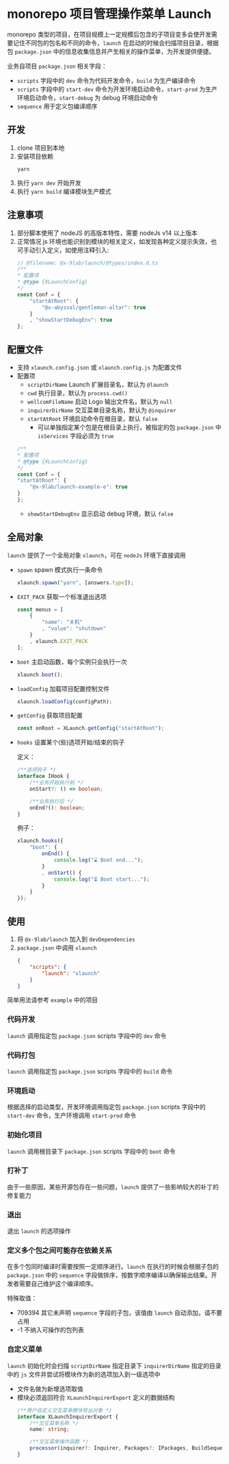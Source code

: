 # monorepo 项目管理操作菜单 Launch

monorepo 类型的项目，在项目规模上一定规模后包含的子项目变多会使开发需要记住不同包的包名和不同的命令，`launch` 在启动的时候会扫描项目目录，根据包 `package.json` 中的信息收集信息并产生相关的操作菜单，为开发提供便捷。

业务自项目 `package.json` 相关字段：
- `scripts` 字段中的 `dev` 命令为代码开发命令，`build` 为生产编译命令
- `scripts` 字段中的 `start-dev` 命令为开发环境启动命令，`start-prod` 为生产环境启动命令，`start-debug` 为 debug 环境启动命令
- `sequence` 用于定义包编译顺序

## 开发
1. clone 项目到本地
1. 安装项目依赖
    ```shell
    yarn
    ```
1. 执行 `yarn dev` 开始开发
1. 执行 `yarn build` 编译模块生产模式

## 注意事项
1. 部分脚本使用了 nodeJS 的高版本特性，需要 nodeJs v14 以上版本
1. 正常情况 js 环境也能识别到模块的相关定义，如发现各种定义提示失效，也可手动引入定义，如使用注释引入:
    ```ts
    // @filename: @x-9lab/launch/@types/index.d.ts
    /**
    * 配置项
    * @type {XLaunchConfig}
    */
    const Conf = {
        "startAtRoot": {
            "@x-abyssal/gentleman-altar": true
        }
        , "showStartDebugEnv": true
    };

    ```

## 配置文件
- 支持 `xlaunch.config.json` 或 `xlaunch.config.js` 为配置文件
- 配置项
    - `scriptDirName` Launch 扩展目录名，默认为 `@launch`
    - `cwd` 执行目录，默认为 `process.cwd()`
    - `wellcomFileName` 启动 Logo 输出文件名，默认为 `null`
    - `inquirerDirName` 交互菜单目录名称，默认为 `@inquirer`
    - `startAtRoot` 环境启动命令在根目录，默认 `false`
        - 可以单独指定某个包是在根目录上执行，被指定的包 `package.json` 中 `isServices` 字段必须为 `true`
    ```js
    /**
    * 配置项
    * @type {XLaunchConfig}
    */
    const Conf = {
    "startAtRoot": {
        "@x-9lab/launch-example-e": true
    }
    };
    ```
    - `showStartDebugEnv` 显示启动 debug 环境，默认 `false`

## 全局对象
`launch` 提供了一个全局对象 `xlaunch`，可在 `nodeJs` 环境下直接调用
- `spawn` spawn 模式执行一条命令
    ```js
    xlaunch.spawn("yarn", [answers.type]);
    ```
- `EXIT_PACK` 获取一个标准退出选项
    ```js
    const menus = [
        {
            "name": "关机"
            , "value": "shutdown"
        }
        , xlaunch.EXIT_PACK
    ];
    ```
- `boot` 主启动函数，每个实例只会执行一次
    ```js
    xlaunch.boot();
    ```
- `loadConfig` 加载项目配置控制文件
    ```js
    xlaunch.loadConfig(configPath);
    ```
- `getConfig` 获取项目配置
    ```js
    const onRoot = XLaunch.getConfig("startAtRoot");
    ```
- `hooks` 设置某个(些)选项开始/结束的钩子

    定义：
    ```ts
    /**选项钩子 */
    interface IHook {
        /**业务开始执行前 */
        onStart?: () => boolean;

        /**业务执行后 */
        onEnd?(): boolean;
    }
    ```
    例子：
    ```js
    xlaunch.hooks({
        "boot": {
            onEnd() {
                console.log("⌛️ Boot end...");
            }
            , onStart() {
                console.log("⏳ Boot start...");
            }
        }
    });
    ```

## 使用
1. 将 `@x-9lab/launch` 加入到 `devDependencies`
1. `package.json` 中调用 `xlaunch`
    ```json
    {
        "scripts": {
            "launch": "xlaunch"
        }
    }
    ```
简单用法请参考 `example` 中的项目

### 代码开发
`launch` 调用指定包 `package.json` scripts 字段中的 `dev` 命令

### 代码打包
`launch` 调用指定包 `package.json` scripts 字段中的 `build` 命令

### 环境启动
根据选择的启动类型，开发环境调用指定包 `package.json` scripts 字段中的 `start-dev` 命令，生产环境调用 `start-prod` 命令

### 初始化项目
`launch` 调用根目录下 `package.json` scripts 字段中的 `boot` 命令

### 打补丁
由于一些原因，某些开源包存在一些问题，`launch` 提供了一些影响较大的补丁的修复能力

### 退出
退出 `launch` 的选项操作

### 定义多个包之间可能存在依赖关系
在多个包同时编译时需要按照一定顺序进行。`launch` 在执行的时候会根据子包的 `package.json` 中的 `sequence` 字段做排序，按数字顺序编译以确保输出结果。开发者需要自己维护这个编译顺序。

特殊取值：
- 709394 其它未声明 `sequence` 字段的子包，该值由 `launch` 自动添加，请不要占用
- -1 不纳入可操作的包列表

### 自定义菜单

`launch` 初始化时会扫描 `scriptDirName` 指定目录下 `inquirerDirName` 指定的目录中的 `js` 文件并尝试将模块作为新的选项加入到一级选项中
- 文件名做为新增选项取值
- 模块必须返回符合 `XLaunchInquirerExport` 定义的数据结构
    ```ts
    /**用户自定义交互菜单模块导出对象 */
    interface XLaunchInquirerExport {
        /**交互菜单名称 */
        name: string;

        /**交互菜单操作函数 */
        processor(inquirer?: Inquirer, Packages?: IPackages, BuildSequence?: string[]): void;
    }
    ```